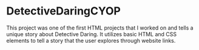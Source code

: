 # DetectiveDaringCYOP

This project was one of the first HTML projects that I worked on and tells a unique story about Detective Daring. It utilizes basic HTML and CSS elements to tell a story that the user explores through website links.
